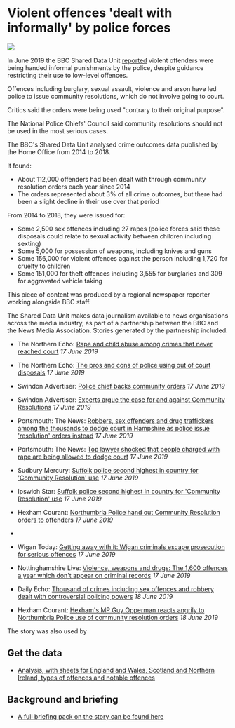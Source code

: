 # Violent offences 'dealt with informally' by police forces

![](https://ichef.bbci.co.uk/news/624/cpsprodpb/11523/production/_106174907_20190211_192230.jpg)

In June 2019 the BBC Shared Data Unit [reported](https://www.bbc.co.uk/news/uk-47697778) violent offenders were being handed informal punishments by the police, despite guidance restricting their use to low-level offences.

Offences including burglary, sexual assault, violence and arson have led police to issue community resolutions, which do not involve going to court.

Critics said the orders were being used "contrary to their original purpose".

The National Police Chiefs' Council said community resolutions should not be used in the most serious cases.

The BBC's Shared Data Unit analysed crime outcomes data published by the Home Office from 2014 to 2018.

It found:

- About 112,000 offenders had been dealt with through community resolution orders each year since 2014
- The orders represented about 3% of all crime outcomes, but there had been a slight decline in their use over that period

From 2014 to 2018, they were issued for:

- Some 2,500 sex offences including 27 rapes (police forces said these disposals could relate to sexual activity between children including sexting)
- Some 5,000 for possession of weapons, including knives and guns
- Some 156,000 for violent offences against the person including 1,720 for cruelty to children
- Some 151,000 for theft offences including 3,555 for burglaries and 309 for aggravated vehicle taking

This piece of content was produced by a regional newspaper reporter working alongside BBC staff.

The Shared Data Unit makes data journalism available to news organisations across the media industry, as part of a partnership between the BBC and the News Media Association. Stories generated by the partnership included:

* The Northern Echo: [Rape and child abuse among crimes that never reached court](https://www.thenorthernecho.co.uk/news/17709873.rape-and-child-abuse-among-crimes-that-never-reached-court/) *17 June 2019*
* The Northern Echo: [The pros and cons of police using out of court disposals](https://www.thenorthernecho.co.uk/news/17709901.the-pros-and-cons-of-police-using-out-of-court-disposals/?ref=twtrec) *17 June 2019*
* Swindon Advertiser: [Police chief backs community orders](https://www.swindonadvertiser.co.uk/news/17710301.police-chief-backs-community-orders/) *17 June 2019*
* Swindon Advertiser: [Experts argue the case for and against Community Resolutions](https://www.swindonadvertiser.co.uk/news/17709806.experts-argue-the-case-for-and-against-community-resolutions/) *17 June 2019*
* Portsmouth: The News: [Robbers, sex offenders and drug traffickers among the thousands to dodge court in Hampshire as police issue 'resolution' orders instead](https://www.portsmouth.co.uk/news/crime/robbers-sex-offenders-and-drug-traffickers-among-the-thousands-to-dodge-court-in-hampshire-as-police-issue-resolution-orders-instead-1-8965168) *17 June 2019*
* Portsmouth: The News: [Top lawyer shocked that people charged with rape are being allowed to dodge court](https://www.portsmouth.co.uk/news/crime/top-lawyer-shocked-that-people-charged-with-rape-are-being-allowed-to-dodge-court-1-8965170) *17 June 2019* 
* Sudbury Mercury: [Suffolk police second highest in country for 'Community Resolution' use](https://www.sudburymercury.co.uk/news/suffolk-constabulary-deal-with-more-than-10-000-crimes-informally-1-6108511) *17 June 2019*
* Ipswich Star: [Suffolk police second highest in country for 'Community Resolution' use](https://www.ipswichstar.co.uk/news/suffolk-constabulary-deal-with-more-than-10-000-crimes-informally-1-6108511) *17 June 2019*
* Hexham Courant: [Northumbria Police hand out Community Resolution orders to offenders](https://www.hexham-courant.co.uk/news/17710500.northumbria-police-hand-out-community-resolution-orders-to-offenders/) *17 June 2019*
* 
* Wigan Today: [Getting away with it: Wigan criminals escape prosecution for serious offences](https://www.wigantoday.net/news/crime/getting-away-with-it-wigan-criminals-escape-prosecution-for-serious-offences-1-9825192) *17 June 2019*
* Nottinghamshire Live: [Violence, weapons and drugs: The 1,600 offences a year which don't appear on criminal records](https://www.nottinghampost.com/news/local-news/violence-weapons-drugs-1600-offences-2971064) *17 June 2019*

* Daily Echo: [Thousand of crimes including sex offences and robbery dealt with controversial policing powers](https://www.dailyecho.co.uk/news/17712524.thousand-of-crimes-including-sex-offences-and-robbery-dealt-with-controversial-policing-powers/) *18 June 2019*
* Hexham Courant: [Hexham's MP Guy Opperman reacts angrily to Northumbria Police use of community resolution orders](https://www.hexham-courant.co.uk/news/17713994.hexhams-mp-guy-opperman-reacts-angrily-to-northumbria-police-use-of-community-resolution-orders/) *18 June 2019*





The story was also used by 

## Get the data 

* [Analysis, with sheets for England and Wales, Scotland and Northern Ireland, types of offences and notable offences](https://docs.google.com/spreadsheets/d/1Eg6j55s-PGzDSO_f5EGrHtsLJ1Yn8D2vE7oGXGsi1qg/edit#gid=134508249)

## Background and briefing

* [A full briefing pack on the story can be found here](https://docs.google.com/document/d/1m6dKUO2COY5QBpcnZ8JjuhsqJ1GIckq35QNwn9OIEdc/edit)
